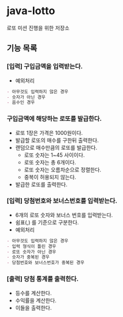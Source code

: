 # java-lotto
로또 미션 진행을 위한 저장소

## 기능 목록

### [입력] 구입금액을 입력받는다.
- 예외처리
```markdown
- 아무것도 입력하지 않은 경우
- 숫자가 아닌 경우
- 음수인 경우
```

### 구입금액에 해당하는 로또를 발급한다.
- 로또 1장은 가격은 1000원이다.
- 발급할 로또의 매수를 구한뒤 출력한다.
- 랜덤으로 매수만큼의 로또를 발급한다.
	- 로또 숫자는 1~45 사이이다.
	- 로또 숫자는 총 6개이다.
	- 로또 숫자는 오름차순으로 정렬한다.
	- 중복이 허용되지 않는다.
- 발급한 로또를 출력한다.

### [입력] 당첨번호와 보너스번호를 입력받는다.
- 6개의 로또 숫자와 보너스 번호를 입력받는다.
- 쉼표(,) 를 기준으로 구분한다.
- 예외처리
```markdown
- 아무것도 입력하지 않은 경우
- 입력 형식이 틀린 경우
- 로또 숫자가 아닌 경우
- 숫자가 중복된 경우
- 당첨번호와 보너스번호가 중복된 경우
```

### [출력] 당첨 통계를 출력한다.
- 등수를 계산한다.
- 수익률을 계산한다.
- 이들을 출력한다.

